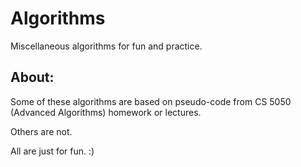 # Algorithms
Miscellaneous algorithms for fun and practice.

## About:
Some of these algorithms are based on pseudo-code from CS 5050 (Advanced Algorithms) homework or lectures.

Others are not.

All are just for fun. :)
